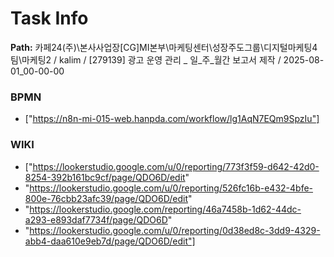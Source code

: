 # Task Info

**Path:** 카페24(주)\본사사업장\[CG]MI본부\마케팅센터\성장주도그룹\디지털마케팅4팀\마케팅2 / kalim / [279139] 광고 운영 관리 _ 일_주_월간 보고서 제작 / 2025-08-01_00-00-00

### BPMN
- ["https://n8n-mi-015-web.hanpda.com/workflow/lg1AqN7EQm9SpzIu"]

### WIKI
- ["https://lookerstudio.google.com/u/0/reporting/773f3f59-d642-42d0-8254-392b161bc9cf/page/QDO6D/edit"
- "https://lookerstudio.google.com/u/0/reporting/526fc16b-e432-4bfe-800e-76cbb23afc39/page/QDO6D/edit"
- "https://lookerstudio.google.com/reporting/46a7458b-1d62-44dc-a293-e893daf7734f/page/QDO6D"
- "https://lookerstudio.google.com/u/0/reporting/0d38ed8c-3dd9-4329-abb4-daa610e9eb7d/page/QDO6D/edit"]

